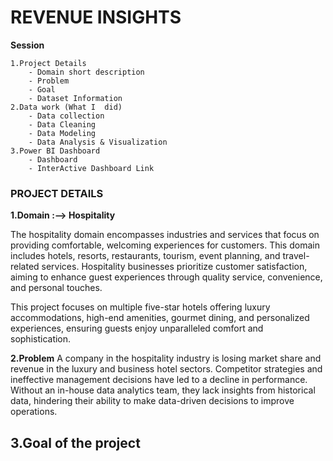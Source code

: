
# REVENUE INSIGHTS
**Session** 

    1.Project Details
        - Domain short description
        - Problem
        - Goal
        - Dataset Information
    2.Data work (What I  did)
        - Data collection
        - Data Cleaning
        - Data Modeling
        - Data Analysis & Visualization
    3.Power BI Dashboard
        - Dashboard 
        - InterActive Dashboard Link
### PROJECT DETAILS 
**1.Domain :--> Hospitality**

The hospitality domain encompasses industries and services that focus on providing comfortable, welcoming experiences for customers. This domain includes hotels, resorts, restaurants, tourism, event planning, and travel-related services. Hospitality businesses prioritize customer satisfaction, aiming to enhance guest experiences through quality service, convenience, and personal touches.

This project focuses on multiple five-star hotels offering luxury accommodations, high-end amenities, gourmet dining, and personalized experiences, ensuring guests enjoy unparalleled comfort and sophistication.

**2.Problem**
A company in the hospitality industry is losing market share and revenue in the luxury and business hotel sectors. Competitor strategies and ineffective management decisions have led to a decline in performance. Without an in-house data analytics team, they lack insights from historical data, hindering their ability to make data-driven decisions to improve operations.

**3.Goal of the project**
-






